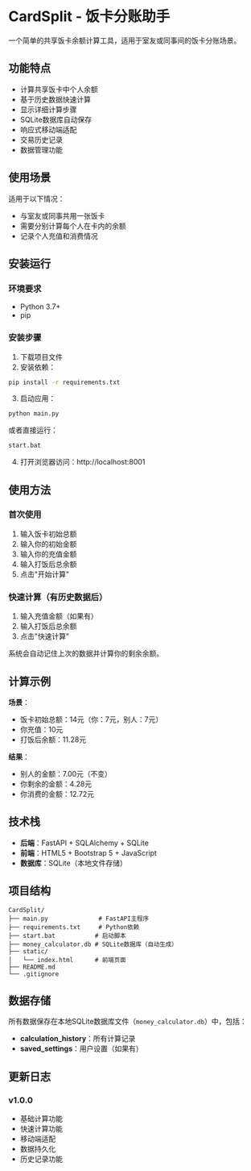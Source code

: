 # CardSplit - 饭卡分账助手

一个简单的共享饭卡余额计算工具，适用于室友或同事间的饭卡分账场景。

## 功能特点

- 计算共享饭卡中个人余额
- 基于历史数据快速计算
- 显示详细计算步骤
- SQLite数据库自动保存
- 响应式移动端适配
- 交易历史记录
- 数据管理功能

## 使用场景

适用于以下情况：
- 与室友或同事共用一张饭卡
- 需要分别计算每个人在卡内的余额
- 记录个人充值和消费情况

## 安装运行

### 环境要求

- Python 3.7+
- pip

### 安装步骤

1. 下载项目文件
2. 安装依赖：
```bash
pip install -r requirements.txt
```

3. 启动应用：
```bash
python main.py
```

或者直接运行：
```bash
start.bat
```

4. 打开浏览器访问：http://localhost:8001

## 使用方法

### 首次使用
1. 输入饭卡初始总额
2. 输入你的初始金额
3. 输入你的充值金额
4. 输入打饭后总余额
5. 点击"开始计算"

### 快速计算（有历史数据后）
1. 输入充值金额（如果有）
2. 输入打饭后总余额
3. 点击"快速计算"

系统会自动记住上次的数据并计算你的剩余余额。

## 计算示例

**场景**：
- 饭卡初始总额：14元（你：7元，别人：7元）
- 你充值：10元
- 打饭后余额：11.28元

**结果**：
- 别人的金额：7.00元（不变）
- 你剩余的金额：4.28元
- 你消费的金额：12.72元

## 技术栈

- **后端**：FastAPI + SQLAlchemy + SQLite
- **前端**：HTML5 + Bootstrap 5 + JavaScript
- **数据库**：SQLite（本地文件存储）

## 项目结构

```
CardSplit/
├── main.py              # FastAPI主程序
├── requirements.txt     # Python依赖
├── start.bat           # 启动脚本
├── money_calculator.db # SQLite数据库（自动生成）
├── static/
│   └── index.html      # 前端页面
├── README.md
└── .gitignore
```

## 数据存储

所有数据保存在本地SQLite数据库文件（`money_calculator.db`）中，包括：
- **calculation_history**：所有计算记录
- **saved_settings**：用户设置（如果有）

## 更新日志

### v1.0.0
- 基础计算功能
- 快速计算功能
- 移动端适配
- 数据持久化
- 历史记录功能
